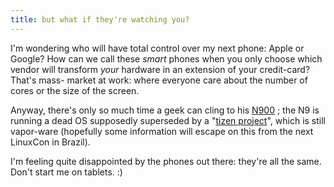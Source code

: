 ```yaml
---
title: but what if they're watching you?
---
```


I'm wondering who will have total control over my next phone: Apple or Google?
How can we call these _smart_ phones when you only choose which vendor will
transform _your_ hardware in an extension of your credit-card? That's mass-
market at work: where everyone care about the number of cores or the size of
the screen.

Anyway, there's only so much time a geek can cling to his
[N900](https://en.wikipedia.org/wiki/Nokia_N900) ; the N9 is running a dead OS
supposedly superseded by a "[tizen project](https://www.tizen.org/)", which is
still vapor-ware (hopefully some information will escape on this from the next
LinuxCon in Brazil).

I'm feeling quite disappointed by the phones out there: they're all the same.
Don't start me on tablets. :)


